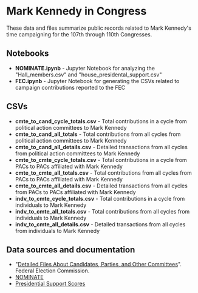# Mark Kennedy in Congress
These data and files summarize public records related to Mark Kennedy's time campaigning for the 107th through 110th Congresses.

## Notebooks
* **NOMINATE.ipynb** - Jupyter Notebook for analyzing the "Hall_members.csv" and "house_presidental_support.csv"
* **FEC.ipynb** - Jupyter Notebook for generating the CSVs related to campaign contributions reported to the FEC

## CSVs
* **cmte_to_cand_cycle_totals.csv** - Total contributions in a cycle from political action committees to Mark Kennedy
* **cmte_to_cand_all_totals** - Total contributions from all cycles from political action committees to Mark Kennedy
* **cmte_to_cand_all_details.csv** - Detailed transactions from all cycles from political action committees to Mark Kennedy
* **cmte_to_cmte_cycle_totals.csv** - Total contributions in a cycle from PACs to PACs affiliated with Mark Kennedy
* **cmte_to_cmte_all_totals.csv** - Total contributions from all cycles from PACs to PACs affiliated with Mark Kennedy
* **cmte_to_cmte_all_details.csv** - Detailed transactions from all cycles from PACs to PACs affiliated with Mark Kennedy
* **indv_to_cmte_cycle_totals.csv** - Total contributions in a cycle from individuals to Mark Kennedy
* **indv_to_cmte_all_totals.csv** - Total contributions from all cycles from individuals to Mark Kennedy
* **indv_to_cmte_all_details.csv** - Detailed transactions from all cycles from individuals to Mark Kennedy

## Data sources and documentation
* "[Detailed Files About Candidates, Parties, and Other Committees](https://classic.fec.gov/finance/disclosure/ftpdet.shtml)". Federal Election Commission.
* [NOMINATE](https://voteview.com/data)
* [Presidential Support Scores](https://voteview.com/articles/presidential_support_scores)
